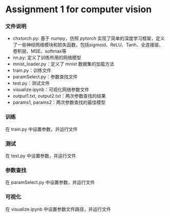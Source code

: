 # Assignment 1 for computer vision

### 文件说明

- chxtorch.py: 基于 numpy，仿照 *pytorch* 实现了简单的深度学习框架，定义了一些神经网络模块和损失函数，包括sigmoid、ReLU、Tanh、全连接层、卷积层、MSE、softmax等
- nn.py: 定义了训练所用的网络模型
- mnist_loader.py：定义了 mnist 数据集的加载方法
- train.py：训练文件
- paramSelect.py：参数查找文件
- test.py：测试文件
- visualize.ipynb：可视化网络参数文件
- output1.txt, output2.txt：两次参数查找的结果
- params1, params2：两次参数查找的最佳模型

### 训练

在 train.py 中设置参数，并运行文件

### 测试

在 test.py 中设置参数，并运行文件

### 参数查找

在 paramSelect.py 中设置参数，并运行文件

### 可视化

在 visualize.ipynb 中设置参数文件路径，并运行文件
